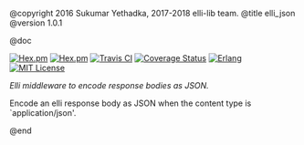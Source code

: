 @copyright 2016 Sukumar Yethadka, 2017-2018 elli-lib team.
@title elli_json
@version 1.0.1

@doc

[![Hex.pm][hex badge]][hex link]
[![Hex.pm][hex downloads]][hex link]
[![Travis CI][travis badge]][travis builds]
[![Coverage Status][coveralls badge]][coveralls link]
[![Erlang][erlang badge]][erlang downloads]
[![MIT License][license badge]](LICENSE)


*Elli middleware to encode response bodies as JSON.*

Encode an elli response body as JSON when the content type is `application/json'.


<!-- Named links /-->

[travis badge]: https://travis-ci.org/elli-lib/elli_json.svg?branch=develop
[travis builds]: https://travis-ci.org/elli-lib/elli_json?branch=develop
[hex badge]: https://img.shields.io/hexpm/v/elli_json.svg
[hex link]: https://hex.pm/packages/elli_json
[hex downloads]: https://img.shields.io/hexpm/dt/elli_json.svg
[coveralls badge]: https://coveralls.io/repos/github/elli-lib/elli_json/badge.svg?branch=develop
[coveralls link]: https://coveralls.io/github/elli-lib/elli_json?branch=develop
[erlang badge]: https://img.shields.io/badge/erlang-%E2%89%A518.0-red.svg
[erlang downloads]: http://www.erlang.org/downloads
[license badge]: https://img.shields.io/badge/license-MIT-blue.svg

@end
